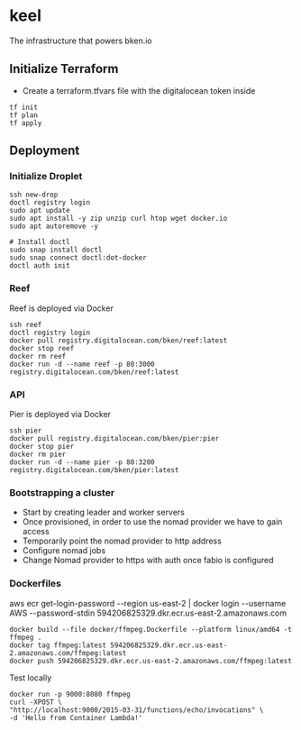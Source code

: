 # keel

The infrastructure that powers bken.io

## Initialize Terraform

- Create a terraform.tfvars file with the digitalocean token inside

```
tf init
tf plan
tf apply
```

## Deployment

### Initialize Droplet

```
ssh new-drop
doctl registry login
sudo apt update
sudo apt install -y zip unzip curl htop wget docker.io
sudo apt autoremove -y

# Install doctl
sudo snap install doctl
sudo snap connect doctl:dot-docker
doctl auth init
```

### Reef

Reef is deployed via Docker

```
ssh reef
doctl registry login
docker pull registry.digitalocean.com/bken/reef:latest
docker stop reef
docker rm reef
docker run -d --name reef -p 80:3000 registry.digitalocean.com/bken/reef:latest
```

### API

Pier is deployed via Docker

```
ssh pier
docker pull registry.digitalocean.com/bken/pier:pier
docker stop pier
docker rm pier
docker run -d --name pier -p 80:3200 registry.digitalocean.com/bken/pier:latest
```

### Bootstrapping a cluster

- Start by creating leader and worker servers
- Once provisioned, in order to use the nomad provider we have to gain access
- Temporarily point the nomad provider to http address
- Configure nomad jobs
- Change Nomad provider to https with auth once fabio is configured

### Dockerfiles

aws ecr get-login-password --region us-east-2 | docker login --username AWS --password-stdin 594206825329.dkr.ecr.us-east-2.amazonaws.com

```
docker build --file docker/ffmpeg.Dockerfile --platform linux/amd64 -t ffmpeg .
docker tag ffmpeg:latest 594206825329.dkr.ecr.us-east-2.amazonaws.com/ffmpeg:latest
docker push 594206825329.dkr.ecr.us-east-2.amazonaws.com/ffmpeg:latest
```

Test locally

```
docker run -p 9000:8080 ffmpeg
curl -XPOST \
"http://localhost:9000/2015-03-31/functions/echo/invocations" \
-d 'Hello from Container Lambda!'
```